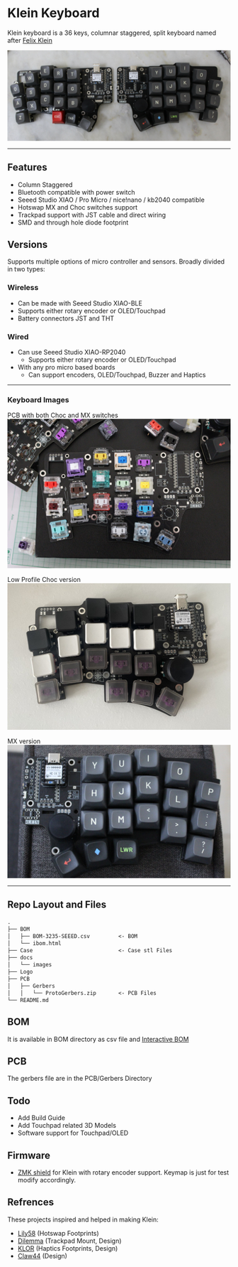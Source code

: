 # Klein Keyboard

Klein keyboard is a 36 keys, columnar staggered, split keyboard named after [Felix Klein](https://en.wikipedia.org/wiki/Felix_Klein)

![Klein ](/docs/images/1.JPG)

---

## Features

- Column Staggered
- Bluetooth compatible with power switch
- Seeed Studio XIAO / Pro Micro / nice!nano / kb2040 compatible
- Hotswap MX and Choc switches support
- Trackpad support with JST cable and direct wiring
- SMD and through hole diode footprint

## Versions

Supports multiple options of micro controller and sensors. Broadly divided in two types:

### Wireless

- Can be made with Seeed Studio XIAO-BLE
- Supports either rotary encoder or OLED/Touchpad
- Battery connectors JST and THT

### Wired

- Can use Seeed Studio XIAO-RP2040
  - Supports either rotary encoder or OLED/Touchpad
- With any pro micro based boards
  - Can support encoders, OLED/Touchpad, Buzzer and Haptics

---

### Keyboard Images

PCB with both Choc and MX switches
![Klein Choc Switches](/docs/images/Choc_switch.JPG)

Low Profile Choc version
![Klein MX Choc Switches](/docs/images/ChocBuild.JPG)

MX version
![Klein MX Choc Switches](/docs/images/MXBuild.JPG)

---

## Repo Layout and Files

```
.
├── BOM
│   ├── BOM-3235-SEEED.csv         <- BOM
│   └── ibom.html
├── Case                           <- Case stl Files
├── docs
│   └── images
├── Logo
├── PCB
│   ├── Gerbers
│   │   └── ProtoGerbers.zip       <- PCB Files
└── README.md
```

## BOM

It is available in BOM directory as csv file and [Interactive BOM](/BOM/ibom.html)

## PCB

The gerbers file are in the PCB/Gerbers Directory

## Todo

- Add Build Guide
- Add Touchpad related 3D Models
- Software support for Touchpad/OLED

## Firmware

- [ZMK shield](https://github.com/snsten/Klein-zmk) for Klein with rotary encoder support. Keymap is just for test modify accordingly.

## Refrences

These projects inspired and helped in making Klein:

- [Lily58](https://github.com/kata0510/Lily58) (Hotswap Footprints)
- [Dilemma](https://github.com/Bastardkb/dilemma) (Trackpad Mount, Design)
- [KLOR](https://github.com/GEIGEIGEIST/KLOR) (Haptics Footprints, Design)
- [Claw44](https://github.com/yfuku/claw44) (Design)
